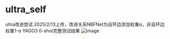 # ultra_self
ultra改进尝试
2025/2/13上传，改进关系NBFNet为自环边添加权重α，非自环边权重1-α
YAGO3 0-shot完整测试结果
![image](https://github.com/user-attachments/assets/5dcb8bfa-db26-4e70-a1fc-158225da028f)
